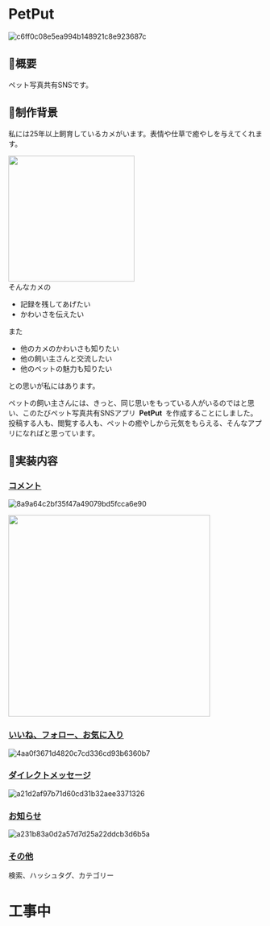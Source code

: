 # PetPut
![c6ff0c08e5ea994b148921c8e923687c](https://user-images.githubusercontent.com/71766878/111303779-45da0880-8698-11eb-92df-dc754e6aeb69.jpg)

## :turtle:概要
ペット写真共有SNSです。

## :turtle:制作背景
私には25年以上飼育しているカメがいます。表情や仕草で癒やしを与えてくれます。

<img src="https://i.imgur.com/uWiMge8.jpg" width="250px"><br>
そんなカメの
* 記録を残してあげたい
* かわいさを伝えたい

また
* 他のカメのかわいさも知りたい
* 他の飼い主さんと交流したい
* 他のペットの魅力も知りたい

との思いが私にはあります。  

ペットの飼い主さんには、きっと、同じ思いをもっている人がいるのではと思い、このたびペット写真共有SNSアプリ&ensp;**PetPut**&ensp;を作成することにしました。
投稿する人も、閲覧する人も、ペットの癒やしから元気をもらえる、そんなアプリになればと思っています。

## :turtle:実装内容
### <u>コメント</u>
![8a9a64c2bf35f47a49079bd5fcca6e90](https://user-images.githubusercontent.com/71766878/111304315-f0522b80-8698-11eb-809c-649b1932c4ef.gif)

<img src="https://user-images.githubusercontent.com/71766878/111304315-f0522b80-8698-11eb-809c-649b1932c4ef.gif" width="400px">

### <u>いいね、フォロー、お気に入り</u>
![4aa0f3671d4820c7cd336cd93b6360b7](https://user-images.githubusercontent.com/71766878/111303426-d9f7a000-8697-11eb-876b-23591ab13f0a.gif)

### <u>ダイレクトメッセージ</u>
![a21d2af97b71d60cd31b32aee3371326](https://user-images.githubusercontent.com/71766878/111303642-15926a00-8698-11eb-93ac-08f96199e934.gif)

### <u>お知らせ</u>
![a231b83a0d2a57d7d25a22ddcb3d6b5a](https://user-images.githubusercontent.com/71766878/111303866-61ddaa00-8698-11eb-9edc-d68e2daf13cc.gif)

### <u>その他</u>
検索、ハッシュタグ、カテゴリー


# 工事中

